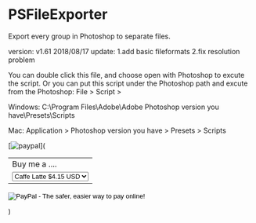 # PSFileExporter
Export every group in Photoshop to separate files. 

version: v1.61 2018/08/17
update:
1.add basic fileformats
2.fix resolution problem

You can double click this file, and choose open with Photoshop to excute the script.
Or you can put this script under the Photoshop path and excute from the Photoshop: File > Script >

Windows:
C:\Program Files\Adobe\Adobe Photoshop version you have\Presets\Scripts

Mac:
Application > Photoshop version you have > Presets > Scripts

[![paypal](https://www.paypalobjects.com/en_US/i/btn/btn_donateCC_LG.gif)](<form action="https://www.paypal.com/cgi-bin/webscr" method="post" target="_top">
<input type="hidden" name="cmd" value="_s-xclick">
<input type="hidden" name="hosted_button_id" value="J9Y9KYK37HR3J">
<table>
<tr><td><input type="hidden" name="on0" value="Buy me a ....">Buy me a ....</td></tr><tr><td><select name="os0">
	<option value="Caffe Latte">Caffe Latte $4.15 USD</option>
	<option value="Beer">Beer $6.00 USD</option>
	<option value="Pizza">Pizza $9.20 USD</option>
</select> </td></tr>
</table>
<input type="hidden" name="currency_code" value="USD">
<input type="image" src="https://www.paypalobjects.com/en_US/TW/i/btn/btn_buynowCC_LG_wCUP.gif" border="0" name="submit" alt="PayPal - The safer, easier way to pay online!">
<img alt="" border="0" src="https://www.paypalobjects.com/en_US/i/scr/pixel.gif" width="1" height="1">
</form>
)
